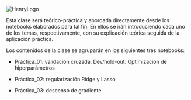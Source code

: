 ![HenryLogo](https://d31uz8lwfmyn8g.cloudfront.net/Assets/logo-henry-white-lg.png)

Esta clase será teórico-práctica y abordada directamente desde los notebooks elaborados para tal fin. En ellos se irán introduciendo cada uno de los temas, respectivamente, con su explicación teórica seguida de la aplicación práctica.

Los contenidos de la clase se agruparán en los siguientes tres notebooks:

+ Práctica_01: validación cruzada. Dev/hold-out. Optimización de hiperparámetros

+ Práctica_02: regularización Ridge y Lasso

+ Práctica_03: descenso de gradiente


